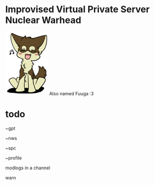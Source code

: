 # Improvised Virtual Private Server Nuclear Warhead

![](images/fuuga.png) Also named Fuuga :3

# todo

~gpt

~nws

~spc

~profile

modlogs in a channel

warn
